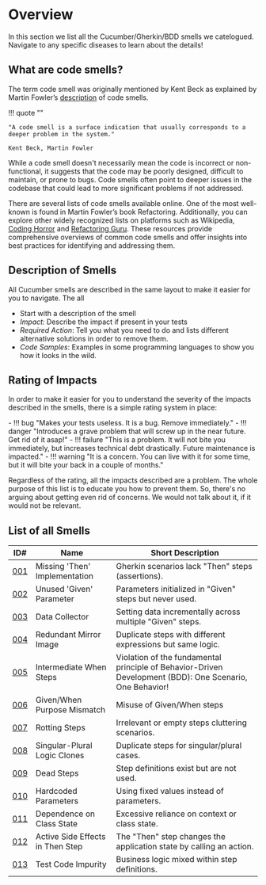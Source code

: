 # Overview
In this section we list all the Cucumber/Gherkin/BDD smells we catelogued. Navigate to any specific diseases to learn about the details!

## What are code smells?
The term code smell was originally mentioned by Kent Beck as explained by Martin Fowler’s [description](https://www.martinfowler.com/bliki/CodeSmell.html) of code smells.

!!! quote ""

    "A code smell is a surface indication that usually corresponds to a deeper problem in the system." 
    
    Kent Beck, Martin Fowler

While a code smell doesn't necessarily mean the code is incorrect or non-functional, it suggests that the code may be poorly designed, difficult to maintain, or prone to bugs. Code smells often point to deeper issues in the codebase that could lead to more significant problems if not addressed.

There are several lists of code smells available online. One of the most well-known is found in Martin Fowler’s book Refactoring. Additionally, you can explore other widely recognized lists on platforms such as Wikipedia, [Coding Horror](https://blog.codinghorror.com/code-smells/) and [Refactoring Guru](https://refactoring.guru/refactoring/smells). These resources provide comprehensive overviews of common code smells and offer insights into best practices for identifying and addressing them.

## Description of Smells
All Cucumber smells are described in the same layout to make it easier for you to navigate. The all

* Start with a description of the smell
* *Impact:* Describe the impact if present in your tests
* *Required Action*: Tell you what you need to do and lists different alternative solutions in order to remove them.
* *Code Samples*: Examples in some programming languages to show you how it looks in the wild.

## Rating of Impacts
In order to make it easier for you to understand the severity of the impacts described in the smells, there is a simple rating system in place:

<div class="grid cards" markdown>
- !!! bug "Makes your tests useless. It is a bug. Remove immediately."
- !!! danger "Introduces a grave problem that will screw up in the near future. Get rid of it asap!"
- !!! failure "This is a problem. It will not bite you immediately, but increases technical debt drastically. Future maintenance is impacted."
- !!! warning "It is a concern. You can live with it for some time, but it will bite your back in a couple of months."
</div>

Regardless of the rating, all the impacts described are a problem. The whole purpose of this list is to educate you how to prevent them. So, there's no arguing about getting even rid of concerns. We would not talk about it, if it would not be relevant.

## List of all Smells
| ID# | Name | Short Description |
|-----|------|-------------|
| [001](001-missing-then.md) | Missing 'Then' Implementation | Gherkin scenarios lack "Then" steps (assertions). |
| [002](002-unused-given.md) | Unused 'Given' Parameter | Parameters initialized in "Given" steps but never used. |
| [003](003-data-collector.md) | Data Collector | Setting data incrementally across multiple "Given" steps. |
| [004](004-redundant-mirror-image.md) | Redundant Mirror Image | Duplicate steps with different expressions but same logic. |
| [005](005-intermediate-when-steps.md) | Intermediate When Steps | Violation of the fundamental principle of Behavior-Driven Development (BDD): One Scenario, One Behavior! |
| [006](006-given-when-purpose-mismatch.md) | Given/When Purpose Mismatch | Misuse of Given/When steps |
| [007](007-rotting-steps.md) | Rotting Steps | Irrelevant or empty steps cluttering scenarios. |
| [008](008-singular-plural-logic-clones.md) | Singular-Plural Logic Clones | Duplicate steps for singular/plural cases. |
| [009](009-dead-steps.md) | Dead Steps | Step definitions exist but are not used. |
| [010](010-hardcoded-parameters.md) | Hardcoded Parameters | Using fixed values instead of parameters. |
| [011](011-dependence-on-class-state.md) | Dependence on Class State | Excessive reliance on context or class state. |
| [012](012-active-sideeffects-in-then-step.md) | Active Side Effects in Then Step | The "Then" step changes the application state by calling an action. |
| [013](013-test-code-impurity.md) | Test Code Impurity | Business logic mixed within step definitions. |
